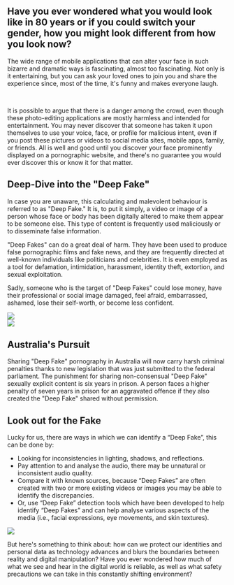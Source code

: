 ## Have you ever wondered what you would look like in 80 years or if you could switch your gender, how you might look different from how you look now?

The wide range of mobile applications that can alter your face in such bizarre and dramatic ways is fascinating, almost too fascinating. Not only is it entertaining, but you can ask your loved ones to join you and share the experience since, most of the time, it's funny and makes everyone laugh.

<br />

It is possible to argue that there is a danger among the crowd, even though these photo-editing applications are mostly harmless and intended for entertainment. You may never discover that someone has taken it upon themselves to use your voice, face, or profile for malicious intent, even if you post these pictures or videos to social media sites, mobile apps, family, or friends. All is well and good until you discover your face prominently displayed on a pornographic website, and there's no guarantee you would ever discover this or know it for that matter.



<div class="right-image-con">
<div>

## Deep-Dive into the "Deep Fake"

In case you are unaware, this calculating and malevolent behaviour is referred to as "Deep Fake." It is, to put it simply, a video or image of a person whose face or body has been digitally altered to make them appear to be someone else. This type of content is frequently used maliciously or to disseminate false information.

"Deep Fakes" can do a great deal of harm. They have been used to produce false pornographic films and fake news, and they are frequently directed at well-known individuals like politicians and celebrities. It is even employed as a tool for defamation, intimidation, harassment, identity theft, extortion, and sexual exploitation.

Sadly, someone who is the target of "Deep Fakes" could lose money, have their professional or social image damaged, feel afraid, embarrassed, ashamed, lose their self-worth, or become less confident.

</div>
<img src="/img/blogs/8_1.png" />
</div>


<div class="left-image-con">
<img src="/img/blogs/8_2.png" />
<div>

## Australia's Pursuit

Sharing "Deep Fake" pornography in Australia will now carry harsh criminal penalties thanks to new legislation that was just submitted to the federal parliament. The punishment for sharing non-consensual "Deep Fake" sexually explicit content is six years in prison. A person faces a higher penalty of seven years in prison for an aggravated offence if they also created the "Deep Fake" shared without permission.

</div>
</div>




<div class="right-image-con">
<div>

## Look out for the Fake

Lucky for us, there are ways in which we can identify a “Deep Fake”, this can be done by:

- Looking for inconsistencies in lighting, shadows, and reflections.
- Pay attention to and analyse the audio, there may be unnatural or inconsistent audio quality.
- Compare it with known sources, because “Deep Fakes” are often created with two or more existing videos or images you may be able to identify the discrepancies.
- Or, use “Deep Fake” detection tools which have been developed to help identify “Deep Fakes” and can help analyse various aspects of the media (i.e., facial expressions, eye movements, and skin textures).

</div>
<img src="/img/blogs/8_3.png" />
</div>

But here's something to think about: how can we protect our identities and personal data as technology advances and blurs the boundaries between reality and digital manipulation? Have you ever wondered how much of what we see and hear in the digital world is reliable, as well as what safety precautions we can take in this constantly shifting environment?